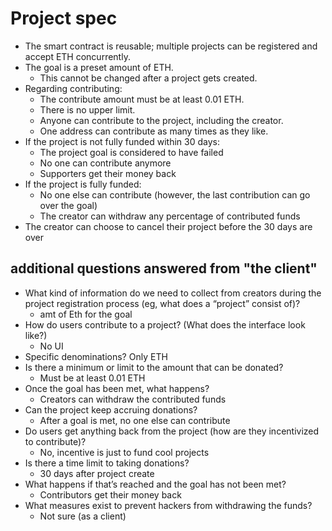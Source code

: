 # Project spec
- The smart contract is reusable; multiple projects can be registered and accept ETH concurrently.
- The goal is a preset amount of ETH.
  - This cannot be changed after a project gets created.
- Regarding contributing:
  - The contribute amount must be at least 0.01 ETH.
  - There is no upper limit.
  - Anyone can contribute to the project, including the creator.
  - One address can contribute as many times as they like.
- If the project is not fully funded within 30 days:
  - The project goal is considered to have failed
  - No one can contribute anymore
  - Supporters get their money back
- If the project is fully funded:
  - No one else can contribute (however, the last contribution can go over the goal)
  - The creator can withdraw any percentage of contributed funds
- The creator can choose to cancel their project before the 30 days are over

## additional questions answered from "the client"

- What kind of information do we need to collect from creators during the project registration process (eg, what does a “project” consist of)?
  - amt of Eth for the goal
- How do users contribute to a project? (What does the interface look like?)
  - No UI
- Specific denominations?
Only ETH
- Is there a minimum or limit to the amount that can be donated?
  - Must be at least 0.01 ETH
- Once the goal has been met, what happens?
  - Creators can withdraw the contributed funds
- Can the project keep accruing donations?
  - After a goal is met, no one else can contribute
- Do users get anything back from the project (how are they incentivized to contribute)?
  - No, incentive is just to fund cool projects
- Is there a time limit to taking donations?
  - 30 days after project create
- What happens if that’s reached and the goal has not been met?
  - Contributors get their money back
- What measures exist to prevent hackers from withdrawing the funds?
  - Not sure (as a client)
